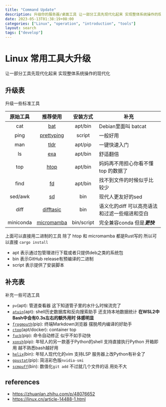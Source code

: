 ```yaml
---
title: "Command Update"
description: 升级你的服务器/桌面工具 让一部分工具先现代化起来 实现整体系统操作的现代化
date: 2023-05-13T01:38:19+08:00
categories: ["Linux", "operation", "introduction", "tools"]
layout: search
tags: ["develop"]
---
```


# Linux 常用工具大升级

让一部分工具先现代化起来 实现整体系统操作的现代化

## 升级表

升级一些标准工具

| 原始工具 | 推荐使用 | 安装方式 | 补充 |
| :----: | :-----: | :----: | -- |
| cat | [bat][bat] | apt/bin | Debian里面叫 batcat |
| ping | [prettyping][prettyping] | script | 一般好用 |
| man | [tldr][tldr] | apt/pip | 一键快速入门 |
| ls | [exa][exa] | apt/bin | 舒适翻倍 |
| top | [htop][htop] | apt/bin | 妈妈再不用担心你看不懂 top 的数据了 |
| find | [fd][fd] | apt/bin | 找不到文件的时候似乎比较少 |
| sed/awk | [sd][sd] | bin | 现代人更友好的sed |
| diff | [difftasic][difft] | bin | 语义化的diff 可以高亮语法和过滤一些缩进和空白 |
| miniconda | [micromamba][mb] | bin/script | 完全兼容conda 但是***更快*** |

上面可以直接用二进制的工具 除了 htop 和 micromamba 都是Rust写的 所以可以直接 `cargo install`

- apt 表示通过包管理进行下载或者只提供deb之类的系统包
- bin 表示GitHub release有预编译的二进制
- script 表示提供了安装脚本

## 补充表

补充一些可选工具

- `pv`(apt): 管道查看器 这下知道管子里的水什么时候流完了
- [`atuin`](https://github.com/ellie/atuin)(apt): shell历史数据库和反向搜索助手 还支持本地数据统计 **在WSL2中Bash中会有0.3s左右的额外用时 体感明显**
- [`frogmouth`](https://github.com/Textualize/frogmouth)(pip): 终端Markdown浏览器 摆脱颅内编译的好助手
- [`ctop`](https://github.com/bcicen/ctop)(apt/docker): container top
- [`fuck`](https://github.com/nvbn/thefuck)(pip): 命令自动修正 似乎不如手动快
- [`xonsh`](https://github.com/xonsh/xonsh)(pip): 年轻人的另一款基于Python的shell 支持直接执行Python 开箱即用 越不熟悉bash越好用
- [`helix`](https://github.com/helix-editor/helix)(bin): 年轻人现代化的vim 支持LSP 服务器上改Python有补全了
- [`gpustat`](https://github.com/wookayin/gpustat)(pip): 简洁彩色版`nvidia-smi`
- [`scmpuff`](https://github.com/mroth/scmpuff)(bin): 数值化`git add` 不过就几个文件的话 用处不大

## references

- <https://zhuanlan.zhihu.com/p/48076652>
- <https://linux.cn/article-14488-1.html>

[bat]: https://github.com/sharkdp/bat
[prettyping]: https://github.com/denilsonsa/prettyping
[tldr]: https://github.com/tldr-pages/tldr
[exa]: https://github.com/ogham/exa
[htop]: https://github.com/htop-dev/htop
[fd]: https://github.com/sharkdp/fd
[sd]: https://github.com/chmln/sd
[difft]: https://github.com/Wilfred/difftastic
[mb]: https://github.com/mamba-org/mamba